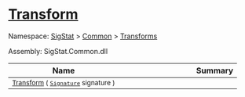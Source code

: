 # [Transform](./AddVector-100663609.md)

Namespace: [SigStat]() > [Common](./../../README.md) > [Transforms](./../README.md)

Assembly: SigStat.Common.dll

| Name | Summary  |
| ------| -----------:|
| <sub>[Transform](./AddVector-100663609.md) ( [`Signature`](./../../Signature.md) signature )</sub> | <img width=225/><sub></sub>
